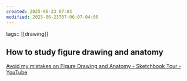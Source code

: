 ```yaml
---
created: 2025-06-23 07:03
modified: 2025-06-23T07:06:07-04:00
---
```

tags:: [[drawing]]
## How to study figure drawing and anatomy


[Avoid my mistakes on Figure Drawing and Anatomy - Sketchbook Tour - YouTube](https://www.youtube.com/watch?v=wTnKaqqjLEs)

